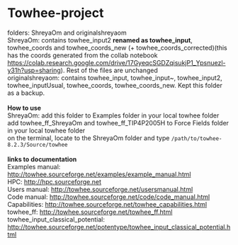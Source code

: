 # Towhee-project
folders: ShreyaOm and originalshreyaom <br/>
ShreyaOm: contains towhee_input2 **renamed as towhee_input**, towhee_coords and towhee_coords_new (+ towhee_coords_corrected)(this has the coords generated from the collab notebook https://colab.research.google.com/drive/17GyeqcSGDZqisukjP1_Ypsnuezl-y31h?usp=sharing). Rest of the files are unchanged <br/>
originalshreyaom: contains towhee_input, towhee_input~, towhee_input2, towhee_inputUsual, towhee_coords, towhee_coords_new. Kept this folder as a backup. <br/>
<br/>
**How to use** <br/>
ShreyaOm: add this folder to Examples folder in your local towhee folder <br/>
add towhee_ff_ShreyaOm and towhee_ff_TIP4P2005H to Force Fields folder in your local towhee folder <br/>
on the terminal, locate to the ShreyaOm folder and type `/path/to/towhee-8.2.3/Source/towhee` <br/>
<br/>
**links to documentation** <br/>
Examples manual: http://towhee.sourceforge.net/examples/example_manual.html <br/>
HPC: http://hpc.sourceforge.net <br/>
Users manual: http://towhee.sourceforge.net/usersmanual.html <br/>
Code manual: http://towhee.sourceforge.net/code/code_manual.html <br/>
Capabilities: http://towhee.sourceforge.net/towhee_capabilities.html <br/>
towhee_ff: http://towhee.sourceforge.net/towhee_ff.html <br/>
towhee_input_classical_potential: http://towhee.sourceforge.net/potentype/towhee_input_classical_potential.html 
